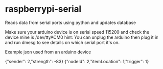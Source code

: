 # raspberrypi-serial
Reads data from serial ports using python and updates database

Make sure your arduino device is on serial speed 115200 and check the device mine is /dev/ttyACM0
hint: You can unplug the arduino then plug it in and run dmesg to see details on which serial port it's on.

Example json used from an arduino device

{"sender": 2,"strength": -83}
{"nodeId": 2,"itemLocation": 1,"trigger": 1}

